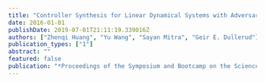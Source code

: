 ```yaml
---
title: "Controller Synthesis for Linear Dynamical Systems with Adversaries"
date: 2016-01-01
publishDate: 2019-07-01T21:11:19.339016Z
authors: ["Zhenqi Huang", "Yu Wang", "Sayan Mitra", "Geir E. Dullerud"]
publication_types: ["1"]
abstract: ""
featured: false
publication: "*Proceedings of the Symposium and Bootcamp on the Science of Security*"
---
```


